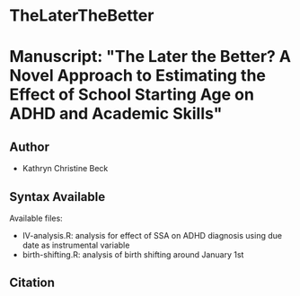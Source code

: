 # TheLaterTheBetter
# Manuscript: "The Later the Better? A Novel Approach to Estimating the Effect of School Starting Age on ADHD and Academic Skills"

## Author
* Kathryn Christine Beck

## Syntax Available
Available files:
* IV-analysis.R: analysis for effect of SSA on ADHD diagnosis using due date as instrumental variable
* birth-shifting.R: analysis of birth shifting around January 1st 

## Citation
